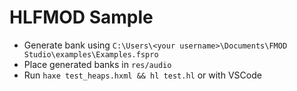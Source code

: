 # HLFMOD Sample

- Generate bank using `C:\Users\<your username>\Documents\FMOD Studio\examples\Examples.fspro`
- Place generated banks in `res/audio`
- Run `haxe test_heaps.hxml && hl test.hl` or with VSCode

